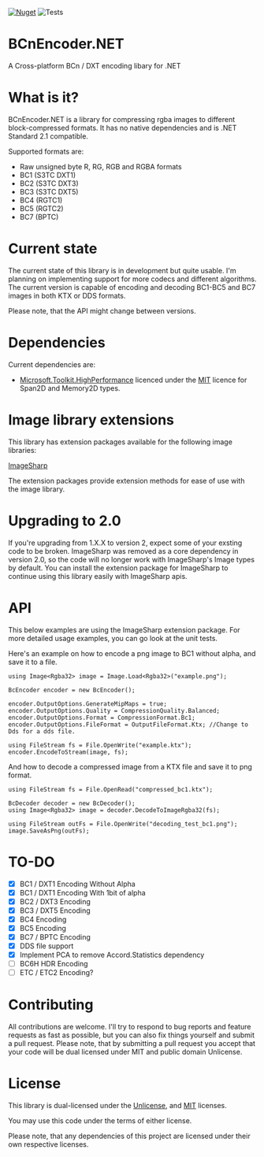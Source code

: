 [![Nuget](https://img.shields.io/nuget/v/BCnEncoder.Net)](https://www.nuget.org/packages/BCnEncoder.Net/)
![Tests](https://github.com/Nominom/BCnEncoder.NET/workflows/Tests/badge.svg)

# BCnEncoder.NET
A Cross-platform BCn / DXT encoding libary for .NET

# What is it?
BCnEncoder.NET is a library for compressing rgba images to different block-compressed formats. It has no native dependencies and is .NET Standard 2.1 compatible.

Supported formats are:
 - Raw unsigned byte R, RG, RGB and RGBA formats
 - BC1 (S3TC DXT1)
 - BC2 (S3TC DXT3)
 - BC3 (S3TC DXT5)
 - BC4 (RGTC1)
 - BC5 (RGTC2)
 - BC7 (BPTC)

# Current state
The current state of this library is in development but quite usable. I'm planning on implementing support for more codecs and 
different algorithms. The current version is capable of encoding and decoding BC1-BC5 and BC7 images in both KTX or DDS formats.

Please note, that the API might change between versions.
# Dependencies
Current dependencies are:
* [Microsoft.Toolkit.HighPerformance](https://github.com/windows-toolkit/WindowsCommunityToolkit) licenced under the [MIT](https://opensource.org/licenses/MIT) licence for Span2D and Memory2D types.

# Image library extensions
This library has extension packages available for the following image libraries:

[ImageSharp](https://www.nuget.org/packages/BCnEncoder.Net.ImageSharp/)

The extension packages provide extension methods for ease of use with the image library.

# Upgrading to 2.0

If you're upgrading from 1.X.X to version 2, expect some of your exsting code to be broken. ImageSharp was removed as a core dependency in version 2.0, so the code will no longer work with ImageSharp's Image types by default. You can install the extension package for ImageSharp to continue using this library easily with ImageSharp apis.

# API
This below examples are using the ImageSharp extension package. For more detailed usage examples, you can go look at the unit tests. 

Here's an example on how to encode a png image to BC1 without alpha, and save it to a file.
```CSharp
using Image<Rgba32> image = Image.Load<Rgba32>("example.png");

BcEncoder encoder = new BcEncoder();

encoder.OutputOptions.GenerateMipMaps = true;
encoder.OutputOptions.Quality = CompressionQuality.Balanced;
encoder.OutputOptions.Format = CompressionFormat.Bc1;
encoder.OutputOptions.FileFormat = OutputFileFormat.Ktx; //Change to Dds for a dds file.

using FileStream fs = File.OpenWrite("example.ktx");
encoder.EncodeToStream(image, fs);
```

And how to decode a compressed image from a KTX file and save it to png format.
```CSharp
using FileStream fs = File.OpenRead("compressed_bc1.ktx");

BcDecoder decoder = new BcDecoder();
using Image<Rgba32> image = decoder.DecodeToImageRgba32(fs);

using FileStream outFs = File.OpenWrite("decoding_test_bc1.png");
image.SaveAsPng(outFs);
```

# TO-DO

- [x] BC1 / DXT1 Encoding Without Alpha
- [x] BC1 / DXT1 Encoding With 1bit of alpha
- [x] BC2 / DXT3 Encoding
- [x] BC3 / DXT5 Encoding
- [x] BC4 Encoding
- [x] BC5 Encoding
- [x] BC7 / BPTC Encoding
- [x] DDS file support
- [x] Implement PCA to remove Accord.Statistics dependency
- [ ] BC6H HDR Encoding
- [ ] ETC / ETC2 Encoding?

# Contributing
All contributions are welcome. I'll try to respond to bug reports and feature requests as fast as possible, but you can also fix things yourself and submit a pull request. Please note, that by submitting a pull request you accept that your code will be dual licensed under MIT and public domain Unlicense.

# License
This library is dual-licensed under the [Unlicense](https://unlicense.org/), and [MIT](https://opensource.org/licenses/MIT) licenses.

You may use this code under the terms of either license.

Please note, that any dependencies of this project are licensed under their own respective licenses.
